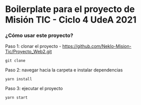 # Boilerplate para el proyecto de Misión TIC - Ciclo 4 UdeA 2021

### ¿Cómo usar este proyecto?

Paso 1: clonar el proyecto - https://github.com/Neklo-Mision-Tic/Proyecto_Web2.git

`git clone `

Paso 2: navegar hacia la carpeta e instalar dependencias

`yarn install`

Paso 3: ejecutar el proyecto

`yarn start`
